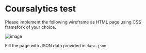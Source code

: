 # Coursalytics test

Please implement the following wireframe as HTML page using CSS framefork of
your choice.

![image](https://raw.githubusercontent.com/vs-adm/ca-test-task/master/img.png)

Fill the page with JSON data provided in `data.json`.

